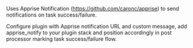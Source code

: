 
Uses Apprise Notification (https://github.com/caronc/apprise) to send notifications on task success/failure.

Configure plugin with Apprise notification URL and custom message, add apprise_notify to your plugin stack and position accordingly in post processor marking task success/failure flow.
